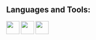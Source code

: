 <!--
**VenkateswaraT/Venkateswarat** is a ✨ _special_ ✨ repository because its `README.md` (this file) appears on your GitHub profile.

Here are some ideas to get you started:

- 🔭 I’m currently working on ...
- 🌱 I’m currently learning ...
- 👯 I’m looking to collaborate on ...
- 🤔 I’m looking for help with ...
- 💬 Ask me about ...
- 📫 How to reach me: ...
- 😄 Pronouns: ...
- ⚡ Fun fact: ...
-->
## Languages and Tools:
<img src="https://cdn.jsdelivr.net/gh/devicons/devicon@latest/icons/salesforce/salesforce-original.svg"  width="35"  height="35"  /> <img src="https://cdn.jsdelivr.net/gh/devicons/devicon@latest/icons/nestjs/nestjs-original.svg" width="35"  height="35" /> <img src="https://cdn.jsdelivr.net/gh/devicons/devicon@latest/icons/git/git-original.svg"  width="35"  height="35" />

